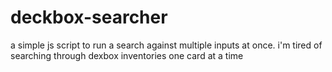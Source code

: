 # deckbox-searcher
a simple js script to run a search against multiple inputs at once. i'm tired of searching through dexbox inventories one card at a time

